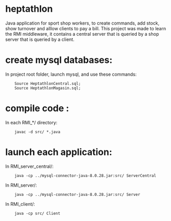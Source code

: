 # heptathlon
Java application for sport shop workers, to create commands, add stock, show turnover and alllow clients to pay a bill. This project was made to learn the RMI middleware, it contains a central server that is queried by a shop server that is queried by a client.

# create mysql databases:

In project root folder, launch mysql, and use these commands:

		Source HeptathlonCentral.sql;
		Source HeptathlonMagasin.sql;

# compile code :

In each RMI_*/ directory:

		javac -d src/ *.java

# launch each application:

In RMI_server_central/:

		java -cp ../mysql-connector-java-8.0.28.jar:src/ ServerCentral

In RMI_server/:

		java -cp ../mysql-connector-java-8.0.28.jar:src/ Server

In RMI_client/:

		java -cp src/ Client
